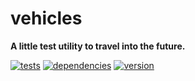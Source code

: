 # vehicles

**A little test utility to travel into the future.**

[![tests](https://img.shields.io/travis/chrisguttandin/vehicles/master.svg?style=flat-square)](https://travis-ci.org/chrisguttandin/vehicles)
[![dependencies](https://img.shields.io/david/chrisguttandin/vehicles.svg?style=flat-square)](https://www.npmjs.com/package/vehicles)
[![version](https://img.shields.io/npm/v/vehicles.svg?style=flat-square)](https://www.npmjs.com/package/vehicles)
